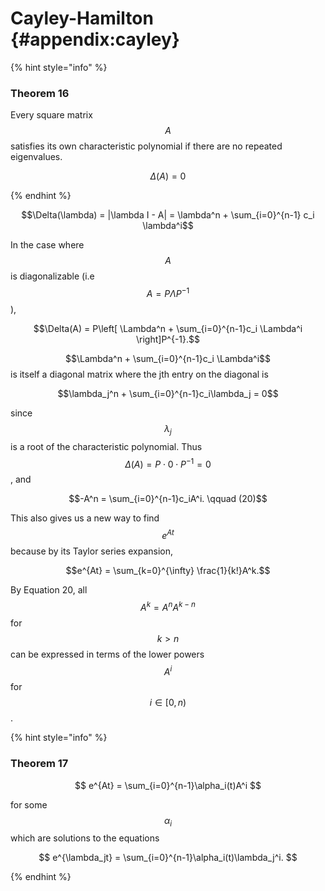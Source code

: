 # Cayley-Hamilton {#appendix:cayley}

{% hint style="info" %}

### Theorem 16

Every square matrix $$A$$ satisfies its own characteristic polynomial if there are no repeated eigenvalues.


$$ \Delta(A) = 0 $$

{% endhint %}

$$\Delta(\lambda) = |\lambda I - A| = \lambda^n + \sum_{i=0}^{n-1} c_i \lambda^i$$

In the case where $$A$$ is diagonalizable (i.e $$A = P\Lambda P^{-1}$$),

$$\Delta(A) = P\left[ \Lambda^n + \sum_{i=0}^{n-1}c_i \Lambda^i \right]P^{-1}.$$

$$\Lambda^n + \sum_{i=0}^{n-1}c_i \Lambda^i$$ is itself a diagonal
matrix where the jth entry on the diagonal is

$$\lambda_j^n + \sum_{i=0}^{n-1}c_i\lambda_j = 0$$

since $$\lambda_j$$ is a root of the characteristic polynomial. Thus
$$\Delta(A) = P \cdot 0 \cdot P^{-1} = 0$$, and

$$-A^n = \sum_{i=0}^{n-1}c_iA^i.   \qquad (20)$$

This also gives us a new way to find $$e^{At}$$ because by its Taylor
series expansion,

$$e^{At} = \sum_{k=0}^{\infty} \frac{1}{k!}A^k.$$

By Equation 20, all $$A^k = A^{n}A^{k-n}$$ for $$k>n$$ can be expressed
in terms of the lower powers $$A^i$$ for $$i\in[0, n)$$.

{% hint style="info" %}

### Theorem 17

$$ e^{At} = \sum_{i=0}^{n-1}\alpha_i(t)A^i $$

 for some $$\alpha_i$$ which are solutions to the equations


$$ e^{\lambda_jt} = \sum_{i=0}^{n-1}\alpha_i(t)\lambda_j^i. $$

{% endhint %}
